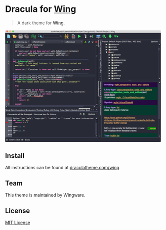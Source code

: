 # Dracula for [Wing](https://wingware.com/)

> A dark theme for [Wing](https://wingware.com/).

![Screenshot](./screenshot.png)

## Install

All instructions can be found at [draculatheme.com/wing](https://draculatheme.com/wing).

## Team

This theme is maintained by Wingware.

## License

[MIT License](./LICENSE)
